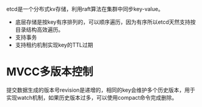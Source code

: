 etcd是一个分布式kv存储，利用raft算法在集群中同步key-value。
- 底层存储是按key有序排列的，可以顺序遍历，因为有序所以etcd天然支持按目录结构高效遍历。
- 支持事务
- 支持租约机制实现key的TTL过期

# MVCC多版本控制
提交数据生成的版本号revision是递增的，相同的key会维护多个历史版本，用于实现watch机制，如果历史版本过多，可以使用compact命令完成删除。
